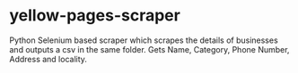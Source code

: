 # yellow-pages-scraper
Python Selenium based scraper which scrapes the details of businesses and outputs a csv in the same folder.
Gets Name, Category, Phone Number, Address and locality.
